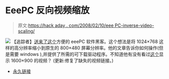 # EeePC 反向视频缩放

> 原文:[https://hack aday . com/2008/02/10/eee PC-inverse-video-scaling/](https://hackaday.com/2008/02/10/eeepc-inverse-video-scaling/)

![](../Images/57ca514c7b00c180880212d21378f169.png)
【追踪者】[送来了这个](http://themodshop.net/?p=25)方便的 eeePC 软件黑客。这个想法是将 1024×768 这样的高分辨率缩小到原生的 800×480 屏幕分辨率。他的文章告诉你如何操作(但是需要 windows ),并提供了所需的可下载驱动程序。不知道他有没有看过[这个](http://www.youtube.com/watch?v=uXMf0btovCU)显示 1600×900 的视频？
(更新:修复了缺失的视频链接。)

*   [永久链接](http://themodshop.net/?p=25)